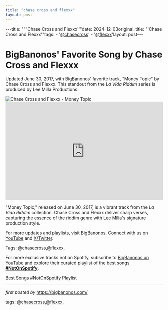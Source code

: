 ```yaml
---
title: "chase cross and flexxx"
layout: post
---
```

---title: "' 'Chase Cross and Flexxx''"date: 2024-12-03original_title: "'Chase Cross and Flexxx'"tags:  - '[@chasecross](/tags/chasecross/)'  - '[@flexxx](/tags/flexxx/)'layout: post---<!-- Post Title --><h1 >BigBanonos' Favorite Song by Chase Cross and Flexxx</h1> <!-- Introductory Text --><p >Updated June 30, 2017, with BigBanonos' favorite track, "Money Topic" by Chase Cross and Flexxx. This standout from the *La Vida Riddim* series is produced by Lee Milla Productions.</p> <!-- Featured Image --><div > <img src="https://i.ytimg.com/vi/pUOcp9MlGCc/sddefault.jpg" alt="Chase Cross and Flexxx - Money Topic" /></div> <!-- YouTube Video Embed --><div > <iframe width="100%" height="315" src="https://www.youtube.com/embed/Ina8BboD4fA" title="CHASE CROSS & FLEXXX - MONEY A THE TOPIC (Official Audio) | Prod. LEE MILLA | LA VIDA RIDDIM" frameborder="0" allow="accelerometer; autoplay; clipboard-write; encrypted-media; gyroscope; picture-in-picture; web-share" referrerpolicy="strict-origin-when-cross-origin" allowfullscreen></iframe></div> <!-- Song Information --><div > <p>"Money Topic," released on June 30, 2017, is a vibrant track from the *La Vida Riddim* collection. Chase Cross and Flexxx deliver sharp verses, capturing the essence of the riddim genre with Lee Milla's signature production style.</p></div> <!-- Footer Links --><div > <p>For more updates and playlists, visit <a href="https://bigbanonos.com/" target="_blank">BigBanonos</a>. Connect with us on <a href="https://www.youtube.com/[@BigBanonos](/tags/BigBanonos/)" target="_blank">YouTube</a> and <a href="https://x.com/bigbanonos" target="_blank">X/Twitter</a>.</p></div> <!-- Tags --><p >Tags: [@chasecross](/tags/chasecross/),[@flexxx](/tags/flexxx/),</p><!--Subscribe and Playlist Links--><div>    <p>For more exclusive tracks not on Spotify, subscribe to <a href="https://www.youtube.com/[@BigBanonos](/tags/BigBanonos/)" target="_blank">BigBanonos on YouTube</a> and explore their curated playlist of the best songs <strong>[#NotOnSpotify](/tags/NotOnSpotify/)</strong>.</p>    <p><a href="https://www.youtube.com/playlist?list=PLtuNtuTatqI0kFahUCbtbfenC_ET5O_tr" target="_blank">Best Songs [#NotOnSpotify](/tags/NotOnSpotify/) Playlist<br /></a></p></div><hr /><p><em>first posted by</em> <a href="https://bigbanonos.com/" rel="noopener" target="_new">https://bigbanonos.com/</a></p><p>tags: [@chasecross](/tags/chasecross/),[@flexxx](/tags/flexxx/),</p>